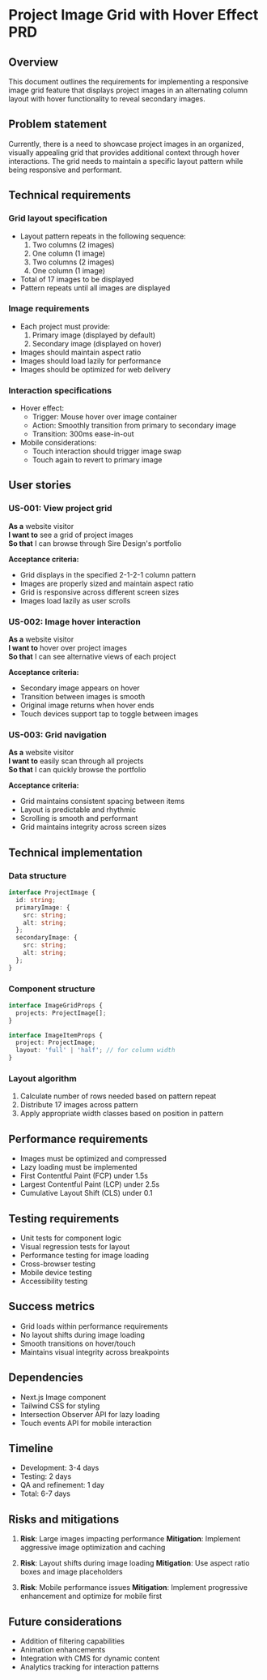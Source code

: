 # Project Image Grid with Hover Effect PRD

## Overview
This document outlines the requirements for implementing a responsive image grid feature that displays project images in an alternating column layout with hover functionality to reveal secondary images.

## Problem statement
Currently, there is a need to showcase project images in an organized, visually appealing grid that provides additional context through hover interactions. The grid needs to maintain a specific layout pattern while being responsive and performant.

## Technical requirements

### Grid layout specification
- Layout pattern repeats in the following sequence:
  1. Two columns (2 images)
  2. One column (1 image)
  3. Two columns (2 images)
  4. One column (1 image)
- Total of 17 images to be displayed
- Pattern repeats until all images are displayed

### Image requirements
- Each project must provide:
  1. Primary image (displayed by default)
  2. Secondary image (displayed on hover)
- Images should maintain aspect ratio
- Images should load lazily for performance
- Images should be optimized for web delivery

### Interaction specifications
- Hover effect:
  - Trigger: Mouse hover over image container
  - Action: Smoothly transition from primary to secondary image
  - Transition: 300ms ease-in-out
- Mobile considerations:
  - Touch interaction should trigger image swap
  - Touch again to revert to primary image

## User stories

### US-001: View project grid
**As a** website visitor  
**I want to** see a grid of project images  
**So that** I can browse through Sire Design's portfolio

**Acceptance criteria:**
- Grid displays in the specified 2-1-2-1 column pattern
- Images are properly sized and maintain aspect ratio
- Grid is responsive across different screen sizes
- Images load lazily as user scrolls

### US-002: Image hover interaction
**As a** website visitor  
**I want to** hover over project images  
**So that** I can see alternative views of each project

**Acceptance criteria:**
- Secondary image appears on hover
- Transition between images is smooth
- Original image returns when hover ends
- Touch devices support tap to toggle between images

### US-003: Grid navigation
**As a** website visitor  
**I want to** easily scan through all projects  
**So that** I can quickly browse the portfolio

**Acceptance criteria:**
- Grid maintains consistent spacing between items
- Layout is predictable and rhythmic
- Scrolling is smooth and performant
- Grid maintains integrity across screen sizes

## Technical implementation

### Data structure
```typescript
interface ProjectImage {
  id: string;
  primaryImage: {
    src: string;
    alt: string;
  };
  secondaryImage: {
    src: string;
    alt: string;
  };
}
```

### Component structure
```typescript
interface ImageGridProps {
  projects: ProjectImage[];
}

interface ImageItemProps {
  project: ProjectImage;
  layout: 'full' | 'half'; // for column width
}
```

### Layout algorithm
1. Calculate number of rows needed based on pattern repeat
2. Distribute 17 images across pattern
3. Apply appropriate width classes based on position in pattern

## Performance requirements
- Images must be optimized and compressed
- Lazy loading must be implemented
- First Contentful Paint (FCP) under 1.5s
- Largest Contentful Paint (LCP) under 2.5s
- Cumulative Layout Shift (CLS) under 0.1

## Testing requirements
- Unit tests for component logic
- Visual regression tests for layout
- Performance testing for image loading
- Cross-browser testing
- Mobile device testing
- Accessibility testing

## Success metrics
- Grid loads within performance requirements
- No layout shifts during image loading
- Smooth transitions on hover/touch
- Maintains visual integrity across breakpoints

## Dependencies
- Next.js Image component
- Tailwind CSS for styling
- Intersection Observer API for lazy loading
- Touch events API for mobile interaction

## Timeline
- Development: 3-4 days
- Testing: 2 days
- QA and refinement: 1 day
- Total: 6-7 days

## Risks and mitigations
1. **Risk**: Large images impacting performance
   **Mitigation**: Implement aggressive image optimization and caching

2. **Risk**: Layout shifts during image loading
   **Mitigation**: Use aspect ratio boxes and image placeholders

3. **Risk**: Mobile performance issues
   **Mitigation**: Implement progressive enhancement and optimize for mobile first

## Future considerations
- Addition of filtering capabilities
- Animation enhancements
- Integration with CMS for dynamic content
- Analytics tracking for interaction patterns